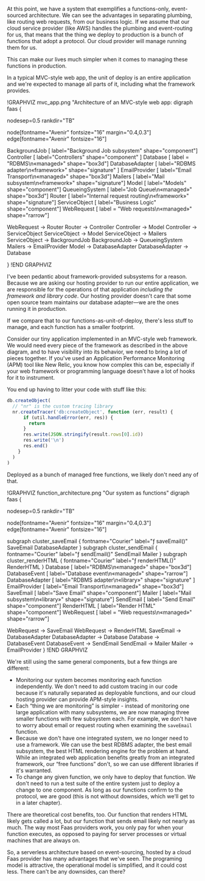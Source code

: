 At this point, we have a system that exemplifies a functions-only, event-sourced architecture.  We can see the advantages in separating plumbing, like routing web requests, from our business logic.  If we assume that our cloud
service provider (like AWS) handles the plumbing and event-routing for us, that means that the thing we deploy to production is a bunch of functions that adopt a protocol.  Our cloud provider will manage running them for us.

This can make our lives much simpler when it comes to managing these functions in production.

In a typical MVC-style web app, the unit of deploy is an entire application and we're expected to manage all parts of it, including what the framework provides.

!GRAPHVIZ mvc_app.png "Architecture of an MVC-style web app:
digraph faas {

  nodesep=0.5
  rankdir="TB"

  node[fontname="Avenir" fontsize="16" margin="0.4,0.3"]
  edge[fontname="Avenir" fontsize="16"]

  BackgroundJob   [ label="Background Job subsystem" shape="component"]
  Controller      [ label="Controllers" shape="component" ]
  Database        [ label = "RDBMS\n«managed»" shape="box3d"]
  DatabaseAdapter [ label="RDBMS adapter\n«framework»" shape="signature" ]
  EmailProvider   [ label="Email Transport\n«managed»" shape="box3d"]
  Mailers         [ label="Mail subsystem\n«framework»" shape="signature"]
  Model           [ label="Models" shape="component"]
  QueueingSystem  [ label="Job Queue\n«managed»" shape="box3d"]
  Router          [ label="Internal request routing\n«framework»" shape="signature"]
  ServiceObject   [ label="Business Logic" shape="component"]
  WebRequest      [ label = "Web requests\n«managed»" shape="rarrow"]

  WebRequest    -> Router
  Router        -> Controller
  Controller    -> Model
  Controller    -> ServiceObject
  ServiceObject -> Model
  ServiceObject -> Mailers
  ServiceObject -> BackgroundJob
  BackgroundJob -> QueueingSystem
  Mailers       -> EmailProvider
  Model         -> DatabaseAdapter
  DatabaseAdapter -> Database

}
!END GRAPHVIZ

I've been pedantic about framework-provided subsystems for a reason.  Because we are asking our hosting provider
to run our entire application, we are responsible for the operations of that application _including the framework
and library code_.  Our hosting provider doesn't care that some open source team maintains our database adapter—we
are the ones running it in production.

If we compare that to our functions-as-unit-of-deploy, there's less stuff to manage, and each function has a
smaller footprint.

Consider our tiny application implemented in an MVC-style web framework.  We would need every piece of the
framework as described in the above diagram, and to have visibility into its behavior, we need to bring a lot of
pieces together.  If you've used an Application Performance Monitoring (APM) tool like New Relic, you know how
complex this can be, especially if your web framework or programming language doesn't have a lot of hooks for it
to instrument.

You end up having to litter your code with stuff like this:

```javascript
db.createObject(
  // "nr" is the custom tracing library
  nr.createTracer('db:createObject', function (err, result) {
      if (util.handleError(err, res)) {
        return
      }
      res.write(JSON.stringify(result.rows[0].id))
      res.write('\n')
      res.end()
    }
  )
)
```

Deployed as a bunch of managed free functions, we likely don't need any of that.

!GRAPHVIZ function_architecture.png "Our system as functions"
digraph faas {

  nodesep=0.5
  rankdir="TB"

  node[fontname="Avenir" fontsize="16" margin="0.4,0.3"]
  edge[fontname="Avenir" fontsize="16"]

  subgraph cluster_saveEmail {
    fontname="Courier"
    label="ƒ saveEmail()"
    SaveEmail
    DatabaseAdapter
  }
  subgraph cluster_sendEmail {
    fontname="Courier"
    label="ƒ sendEmail()"
    SendEmail
    Mailer
  }
  subgraph cluster_renderHTML {
    fontname="Courier"
    label="ƒ renderHTML()"
    RenderHTML
  }
  Database        [ label="RDBMS\n«managed»"           shape="box3d"]
  DatabaseEvent   [ label="Database event\n«managed»"  shape="rarrow"]
  DatabaseAdapter [ label="RDBMS adapter\n«library»"   shape="signature" ]
  EmailProvider   [ label="Email Transport\n«managed»" shape="box3d"]
  SaveEmail       [ label="Save Email"                 shape="component"]
  Mailer          [ label="Mail subsystem\n«library»"  shape="signature"]
  SendEmail       [ label="Send Email"                 shape="component"]
  RenderHTML      [ label="Render HTML"                shape="component"]
  WebRequest      [ label = "Web requests\n«managed»"  shape="rarrow"]

  WebRequest      -> SaveEmail
  WebRequest      -> RenderHTML
  SaveEmail       -> DatabaseAdapter
  DatabaseAdapter -> Database
  Database        -> DatabaseEvent
  DatabaseEvent   -> SendEmail
  SendEmail       -> Mailer
  Mailer          -> EmailProvider
}
!END GRAPHVIZ

We're still using the same general components, but a few things are different:

* Monitoring our system becomes monitoring each function independently.  We don't need to add custom tracing in
our code because it's naturally separated as deployable functions, and our cloud hosting provider can provide
APM-style insights.
* Each “thing we are monitoring” is simpler - instead of monitoring one large application with many subsystems, we
are now managing three smaller functions with few subsystem each.  For example, we don't have to worry about email
or request routing when examining the `saveEmail` function.
* Because we don't have one integrated system, we no longer need to use a framework.  We can use the best RDBMS
adapter, the best email subsystem, the best HTML rendering engine for the problem at hand.  While an integrated
web application benefits greatly from an integrated framework, our “free functions” don't, so we can use different
libraries if it's warranted.
* To change any given function, we only have to deploy that function.  We don't need to run a test suite of the
entire system just to deploy a change to one component.  As long as our functions confirm to the protocol, we are
good (this is not without downsides, which we'll get to in a later chapter).

There are theoretical cost benefits, too.  Our function that renders HTML likely gets called a lot, but our function that sends
email likely not nearly as much.  The way most Faas providers work, you only pay for when your function executes, as opposed to
paying for server processes or virtual machines that are always on.

So, a serverless architecture based on event-sourcing, hosted by a cloud Faas provider has many advantages that we've seen.  The
programing model is attractive, the operational model is simplified, and it could cost less.  There can't be any downsides, can
there?

